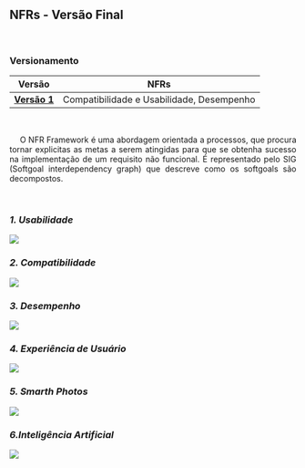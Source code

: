 ## **NFRs - Versão Final**


<br />

### Versionamento

| Versão      	| NFRs                                                  	|
| ------------- | ------------------------------------------------------------ |
| [**Versão 1**](NFR-V1.md) 	| Compatibilidade e Usabilidade, Desempenho  |

<br />

<p align="justify">&emsp;
O NFR Framework é uma abordagem orientada a processos, que procura tornar explicitas as metas a serem atingidas para que se obtenha sucesso na implementação de um requisito não funcional.
É representado pelo SIG (Softgoal interdependency graph) que descreve como os softgoals são decompostos.
</p>
<br />

### _1. Usabilidade_
<a data-fancybox="gallery" href="../../../img/NFRs/NFRUsabilidade.png"><img src="../../../img/NFRs/NFRUsabilidade-mini.png"></a>


### _2. Compatibilidade_
<a data-fancybox="gallery" href="../../../img/NFRs/NFRCompatibilidade.png"><img src="../../../img/NFRs/NFRCompatibilidade-mini.png"></a>

### _3. Desempenho_
<a data-fancybox="gallery" href="../../../img/NFRs/NFR-Desempenho.jpg"><img src="../../../img/NFRs/NFR-Desempenho-mini.jpg"></a>

### _4. Experiência de Usuário_
<a data-fancybox="gallery" href="../../../img/NFRs/NFR-ExpUsuario.png"><img src="../../../img/NFRs/NFR-ExpUsuario-mini.png"></a>

### _5. Smarth Photos_
<a data-fancybox="gallery" href="../../../img/NFRs/NFR-SmartPhotos.png"><img src="../../../img/NFRs/NFR-SmartPhotos-mini.png"></a>

### _6.Inteligência Artificial_
<a data-fancybox="gallery" href="../../../img/NFRs/NFRInteligenciaArtificial.png"><img src="../../../img/NFRs/NFRInteligenciaArtificial.png"></a>
